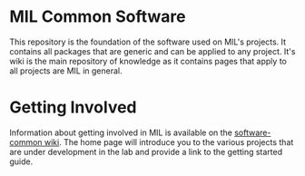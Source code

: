 # MIL Common Software
This repository is the foundation of the software used on MIL's projects. It contains all packages that are generic and can be applied to any project. It's wiki is the main repository of knowledge as it contains pages that apply to all projects are MIL in general.

# Getting Involved

Information about getting involved in MIL is available on the [software-common wiki](https://github.com/uf-mil/software-common/wiki). The home page will introduce you to the various projects that are under development in the lab and provide a link to the getting started guide.
